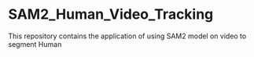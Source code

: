 # SAM2_Human_Video_Tracking
This repository contains the application of using SAM2 model on video to segment Human
